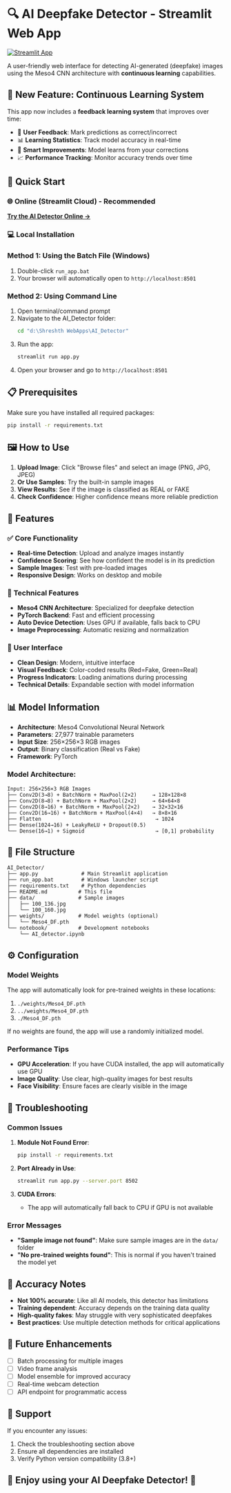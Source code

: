 # 🔍 AI Deepfake Detector - Streamlit Web App

[![Streamlit App](https://static.streamlit.io/badges/streamlit_badge_black_white.svg)](https://your-app-url.streamlit.app)

A user-friendly web interface for detecting AI-generated (deepfake) images using the Meso4 CNN architecture with **continuous learning** capabilities.

## 🌟 New Feature: Continuous Learning System

This app now includes a **feedback learning system** that improves over time:
- 🎯 **User Feedback**: Mark predictions as correct/incorrect
- 📊 **Learning Statistics**: Track model accuracy in real-time
- 🧠 **Smart Improvements**: Model learns from your corrections
- 📈 **Performance Tracking**: Monitor accuracy trends over time

## 🚀 Quick Start

### 🌐 Online (Streamlit Cloud) - **Recommended**
**[Try the AI Detector Online →](https://your-app-url.streamlit.app)**

### 💻 Local Installation

### Method 1: Using the Batch File (Windows)
1. Double-click `run_app.bat`
2. Your browser will automatically open to `http://localhost:8501`

### Method 2: Using Command Line
1. Open terminal/command prompt
2. Navigate to the AI_Detector folder:
   ```bash
   cd "d:\Shreshth WebApps\AI_Detector"
   ```
3. Run the app:
   ```bash
   streamlit run app.py
   ```
4. Open your browser and go to `http://localhost:8501`

## 📋 Prerequisites

Make sure you have installed all required packages:
```bash
pip install -r requirements.txt
```

## 🖼️ How to Use

1. **Upload Image**: Click "Browse files" and select an image (PNG, JPG, JPEG)
2. **Or Use Samples**: Try the built-in sample images
3. **View Results**: See if the image is classified as REAL or FAKE
4. **Check Confidence**: Higher confidence means more reliable prediction

## 🎯 Features

### ✅ **Core Functionality**
- **Real-time Detection**: Upload and analyze images instantly
- **Confidence Scoring**: See how confident the model is in its prediction
- **Sample Images**: Test with pre-loaded images
- **Responsive Design**: Works on desktop and mobile

### 🔧 **Technical Features**
- **Meso4 CNN Architecture**: Specialized for deepfake detection
- **PyTorch Backend**: Fast and efficient processing
- **Auto Device Detection**: Uses GPU if available, falls back to CPU
- **Image Preprocessing**: Automatic resizing and normalization

### 🎨 **User Interface**
- **Clean Design**: Modern, intuitive interface
- **Visual Feedback**: Color-coded results (Red=Fake, Green=Real)
- **Progress Indicators**: Loading animations during processing
- **Technical Details**: Expandable section with model information

## 📊 Model Information

- **Architecture**: Meso4 Convolutional Neural Network
- **Parameters**: 27,977 trainable parameters
- **Input Size**: 256×256×3 RGB images
- **Output**: Binary classification (Real vs Fake)
- **Framework**: PyTorch

### Model Architecture:
```
Input: 256×256×3 RGB Images
├── Conv2D(3→8) + BatchNorm + MaxPool(2×2)     → 128×128×8
├── Conv2D(8→8) + BatchNorm + MaxPool(2×2)     → 64×64×8  
├── Conv2D(8→16) + BatchNorm + MaxPool(2×2)    → 32×32×16
├── Conv2D(16→16) + BatchNorm + MaxPool(4×4)   → 8×8×16
├── Flatten                                     → 1024
├── Dense(1024→16) + LeakyReLU + Dropout(0.5)
└── Dense(16→1) + Sigmoid                       → [0,1] probability
```

## 📁 File Structure

```
AI_Detector/
├── app.py              # Main Streamlit application
├── run_app.bat         # Windows launcher script
├── requirements.txt    # Python dependencies
├── README.md          # This file
├── data/              # Sample images
│   ├── 100_136.jpg
│   └── 100_160.jpg
├── weights/           # Model weights (optional)
│   └── Meso4_DF.pth
└── notebook/          # Development notebooks
    └── AI_detector.ipynb
```

## ⚙️ Configuration

### Model Weights
The app will automatically look for pre-trained weights in these locations:
1. `./weights/Meso4_DF.pth`
2. `../weights/Meso4_DF.pth`
3. `./Meso4_DF.pth`

If no weights are found, the app will use a randomly initialized model.

### Performance Tips
- **GPU Acceleration**: If you have CUDA installed, the app will automatically use GPU
- **Image Quality**: Use clear, high-quality images for best results
- **Face Visibility**: Ensure faces are clearly visible in the image

## 🔧 Troubleshooting

### Common Issues

1. **Module Not Found Error**:
   ```bash
   pip install -r requirements.txt
   ```

2. **Port Already in Use**:
   ```bash
   streamlit run app.py --server.port 8502
   ```

3. **CUDA Errors**:
   - The app will automatically fall back to CPU if GPU is not available

### Error Messages
- **"Sample image not found"**: Make sure sample images are in the `data/` folder
- **"No pre-trained weights found"**: This is normal if you haven't trained the model yet

## 🎯 Accuracy Notes

- **Not 100% accurate**: Like all AI models, this detector has limitations
- **Training dependent**: Accuracy depends on the training data quality
- **High-quality fakes**: May struggle with very sophisticated deepfakes
- **Best practices**: Use multiple detection methods for critical applications

## 🚧 Future Enhancements

- [ ] Batch processing for multiple images
- [ ] Video frame analysis
- [ ] Model ensemble for improved accuracy
- [ ] Real-time webcam detection
- [ ] API endpoint for programmatic access

## 📧 Support

If you encounter any issues:
1. Check the troubleshooting section above
2. Ensure all dependencies are installed
3. Verify Python version compatibility (3.8+)

## 🎉 Enjoy using your AI Deepfake Detector! 🚀
